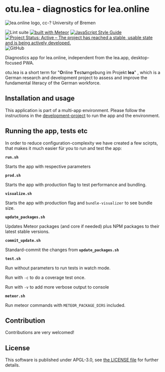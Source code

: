 # otu.lea - diagnostics for lea.online

![lea.online logo, cc-? University of Bremen](https://blogs.uni-bremen.de/leaonline/files/2019/03/cropped-header-lea-online-01-3.png)

![Lint suite](https://github.com/leaonline/leaonline-otulea/workflows/Test%20suite/badge.svg)
[![built with Meteor](https://img.shields.io/badge/Meteor-1.11.1-green?logo=meteor&logoColor=white)](https://meteor.com)
[![JavaScript Style Guide](https://img.shields.io/badge/code_style-standard-brightgreen.svg)](https://standardjs.com)
[![Project Status: Active – The project has reached a stable, usable state and is being actively developed.](https://www.repostatus.org/badges/latest/active.svg)](https://www.repostatus.org/#active)
![GitHub](https://img.shields.io/github/license/leaonline/leaonline-otulea)

Diagnostics app for lea.online, independent from the lea.app, desktop-focused
PWA.

otu.lea is a short term for "**O**nline **T**est**u**mgebung im Projekt **lea**"
, which is a German research and development project to assess and improve the
fundamental literacy of the German workforce.

## Installation and usage

This application is part of a multi-app environment. Please follow the
instructions in the [development-project](https://github.com/leaonline/dev) to run the app and the environment.

## Running the app, tests etc

In order to reduce configuration-complexity we have created a few scirpts, that
makes it much easier für you to run and test the app:

**`run.sh`**

Starts the app with respective parameters

**`prod.sh`**

Starts the app with production flag to test performance and bundling.

**`visualize.sh`**

Starts the app with production flag and `bundle-visualizer` to see bundle size.

**`update_packages.sh`**

Updates Meteor packages (and core if needed) plus NPM packages to their latest
stable versions.

**`commit_update.sh`**

Standard-commit the changes from **`update_packages.sh`**

**`test.sh`**  

Run without parameters to run tests in watch mode.

Run with `-c` to do a coverage test once.

Run with `-v` to add more verbose output to console

**`meteor.sh`**

Run meteor commands with `METEOR_PACKAGE_DIRS` included.

## Contribution

Contributions are very welcomed!

## License

This software is published under APGL-3.0, see [the LICENSE file](./LICENSE) for
further details.
